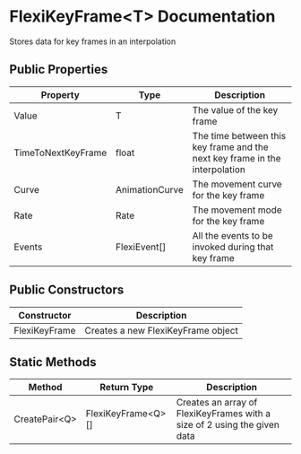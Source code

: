 # FlexiKeyFrame\<T> Documentation
Stores data for key frames in an interpolation

## Public Properties
| Property | Type | Description |
| - | - | - |
| Value | T | The value of the key frame |
| TimeToNextKeyFrame | float | The time between this key frame and the next key frame in the interpolation |
| Curve | AnimationCurve | The movement curve for the key frame |
| Rate | Rate | The movement mode for the key frame |
| Events | FlexiEvent[] | All the events to be invoked during that key frame |

## Public Constructors
| Constructor | Description |
| - | - |
| FlexiKeyFrame | Creates a new FlexiKeyFrame object |

## Static Methods
| Method | Return Type | Description |
| - | - | - |
| CreatePair\<Q> | FlexiKeyFrame\<Q>[] | Creates an array of FlexiKeyFrames with a size of 2 using the given data |
